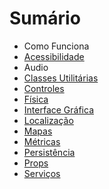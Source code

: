 # Sumário

- Como Funciona
- [Acessibilidade](Acessibilidade.md)
- Audio
- [Classes Utilitárias](Utilitários.md)
- [Controles](Controles.md)
- [Física](Física.md)
- [Interface Gráfica](Interface%20Gr%C3%A1fica.md)
- [Localização](Localização/Localiza%C3%A7%C3%A3o.md)
- [Mapas](Mapas.md)
- [Métricas](Métricas/Métricas.md)
- [Persistência](Persist%C3%AAncia.md)
- [Props](Props/Props.md)
- [Serviços](Servi%C3%A7os.md)